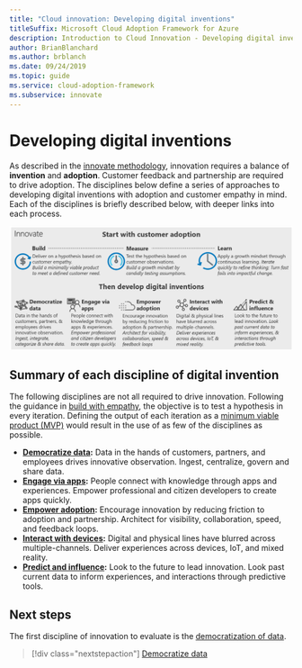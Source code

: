 ```yaml
---
title: "Cloud innovation: Developing digital inventions"
titleSuffix: Microsoft Cloud Adoption Framework for Azure
description: Introduction to Cloud Innovation - Developing digital inventions
author: BrianBlanchard
ms.author: brblanch
ms.date: 09/24/2019
ms.topic: guide
ms.service: cloud-adoption-framework
ms.subservice: innovate
---
```


# Developing digital inventions

As described in the [innovate methodology](./index.md), innovation requires a balance of **invention** and **adoption**. Customer feedback and partnership are required to drive adoption. The disciplines below define a series of approaches to developing digital inventions with adoption and customer empathy in mind. Each of the disciplines is briefly described below, with deeper links into each process.

![Cloud Adoption Framework Innovate methodology](../../_images/innovate/innovate-methodology.png)

## Summary of each discipline of digital invention

The following disciplines are not all required to drive innovation. Following the guidance in [build with empathy](./build.md), the objective is to test a hypothesis in every iteration. Defining the output of each iteration as a [minimum viable product (MVP)](./build.md#build-a-minimum-viable-product-mvp) would result in the use of as few of the disciplines as possible.

- **[Democratize data](./data.md):** Data in the hands of customers, partners, and employees drives innovative observation. Ingest, centralize, govern and share data.
- **[Engage via apps](./apps.md):** People connect with knowledge through apps and experiences. Empower professional and citizen developers to create apps quickly.
- **[Empower adoption](./ci-cd.md):** Encourage innovation by reducing friction to adoption and partnership. Architect for visibility, collaboration, speed, and feedback loops.
- **[Interact with devices](./devices.md):** Digital and physical lines have blurred across multiple-channels. Deliver experiences across devices, IoT, and mixed reality.
- **[Predict and influence](./predict.md):** Look to the future to lead innovation. Look past current data to inform experiences, and interactions through predictive tools.

## Next steps

The first discipline of innovation to evaluate is the [democratization of data](./data.md).

> [!div class="nextstepaction"]
> [Democratize data](./data.md)
